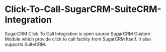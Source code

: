 Click-To-Call-SugarCRM-SuiteCRM-Integration
===========================================

SugarCRM Click To Call Integration is open source SugarCRM Custom Module which provide click to call facility from SugarCRM Itself. It also supports SuiteCRM.
